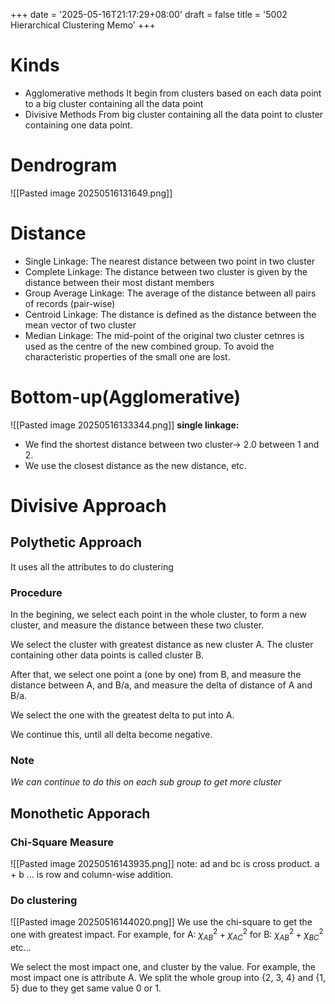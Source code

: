 +++
date = '2025-05-16T21:17:29+08:00'
draft = false 
title = '5002 Hierarchical Clustering Memo'
+++
# Kinds
- Agglomerative methods
	It begin from clusters based on each data point to a big cluster containing all the data point
- Divisive Methods
	From big cluster containing all the data point to cluster containing one data point.
# Dendrogram

![[Pasted image 20250516131649.png]]

# Distance
- Single Linkage: The nearest distance between two point in two cluster
- Complete Linkage: The distance between two cluster is given by the distance between their most distant members
- Group Average Linkage: The average of the distance between all pairs of records (pair-wise)
- Centroid Linkage: The distance is defined as the distance between the mean vector of two cluster
- Median Linkage: The mid-point of the original two cluster cetnres is used as the centre of the new combined group. To avoid the characteristic properties of the small one are lost.


# Bottom-up(Agglomerative)
![[Pasted image 20250516133344.png]]
**single linkage:**
- We find the shortest distance between two cluster-> 2.0 between 1 and 2.
- We use the closest distance as the new distance, etc.

# Divisive Approach
## Polythetic Approach
It uses all the attributes to do clustering
### Procedure
In the begining, we select each point in the whole cluster, to form a new cluster, and measure the distance between these two cluster.

We select the cluster with greatest distance as new cluster A. The cluster containing other data points is called cluster B.

After that, we select one point a (one by one) from B, and measure the distance between A, and B/a, and measure the delta of distance of A and B/a.

We select the one with the greatest delta to put into A.

We continue this, until all delta become negative.
### Note
*We can continue to do this on each sub group to get more cluster*

## Monothetic Apporach

### Chi-Square Measure

![[Pasted image 20250516143935.png]]
note: ad and bc is cross product.  a + b ... is row and column-wise addition.
### Do clustering
![[Pasted image 20250516144020.png]]
We use the chi-square to get the one with greatest impact.
For example, for A: $\chi_{AB}^2 + \chi_{AC}^2$
for B: $\chi_{AB}^2 + \chi_{BC}^2$
etc...

We select the most impact one, and cluster by the value. 
For example, the most impact one is attribute A. We split the whole group into {2, 3, 4} and {1, 5} due to they get same value 0 or 1.



